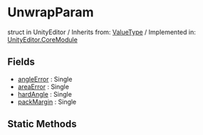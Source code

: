 # UnwrapParam
struct in UnityEditor
 / Inherits from: <a href="https://docs.unity3d.com/6000.2/Documentation/ScriptReference/ValueType.html">ValueType</a> / Implemented in: <a href="https://docs.unity3d.com/6000.2/Documentation/ScriptReference/UnityEditor.CoreModule.html">UnityEditor.CoreModule</a>

## Fields
- <a href="https://docs.unity3d.com/6000.2/Documentation/ScriptReference/UnwrapParam-angleError.html">angleError</a> : Single
- <a href="https://docs.unity3d.com/6000.2/Documentation/ScriptReference/UnwrapParam-areaError.html">areaError</a> : Single
- <a href="https://docs.unity3d.com/6000.2/Documentation/ScriptReference/UnwrapParam-hardAngle.html">hardAngle</a> : Single
- <a href="https://docs.unity3d.com/6000.2/Documentation/ScriptReference/UnwrapParam-packMargin.html">packMargin</a> : Single

## Static Methods
